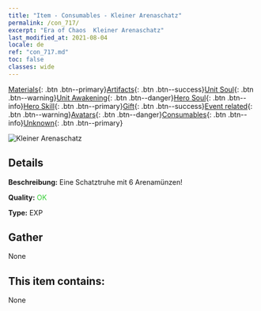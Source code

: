 ```yaml
---
title: "Item - Consumables - Kleiner Arenaschatz"
permalink: /con_717/
excerpt: "Era of Chaos  Kleiner Arenaschatz"
last_modified_at: 2021-08-04
locale: de
ref: "con_717.md"
toc: false
classes: wide
---
```

 [Materials](/ItemsDE/){: .btn .btn--primary}[Artifacts](/ItemsDE/Artifacts/){: .btn .btn--success}[Unit Soul](/ItemsDE/UnitSoul/){: .btn .btn--warning}[Unit Awakening](/ItemsDE/UnitAwakening/){: .btn .btn--danger}[Hero Soul](/ItemsDE/HeroSoul/){: .btn .btn--info}[Hero Skill](/ItemsDE/HeroSkill/){: .btn .btn--primary}[Gift](/ItemsDE/Gift/){: .btn .btn--success}[Event related](/ItemsDE/Events/){: .btn .btn--warning}[Avatars](/ItemsDE/Avatars/){: .btn .btn--danger}[Consumables](/ItemsDE/Consumables/){: .btn .btn--info}[Unknown](/ItemsDE/Unknown/){: .btn .btn--primary}

 ![Kleiner Arenaschatz](/images/t/i_502.png)

## Details
 **Beschreibung:** Eine Schatztruhe mit 6 Arenamünzen!

 **Quality:** <span style="color: #32CD32">OK</span>

 **Type:** EXP

## Gather

  None

## This item contains:

  None

